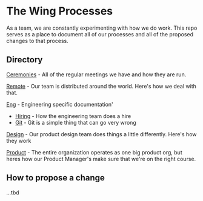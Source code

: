 # The Wing Processes

As a team, we are constantly experimenting with how we do work. This repo serves as a place to document all of our processes and all of the proposed changes to that process. 

## Directory
[Ceremonies](./Ceremonies) - All of the regular meetings we have and how they are run.

[Remote](./Remote) - Our team is distributed around the world. Here's how we deal with that.

[Eng](./Eng) - Engineering specific documentation'
  - [Hiring](./Eng/Hiring.md) - How the engineering team does a hire
  - [Git](./Eng/Git.md) - Git is a simple thing that can go very wrong

[Design](./Design) - Our product design team does things a little differently. Here's how they work

[Product](./Product) - The entire organization operates as one big product org, but heres how our Product Manager's make sure that we're on the right course.

## How to propose a change
...tbd

